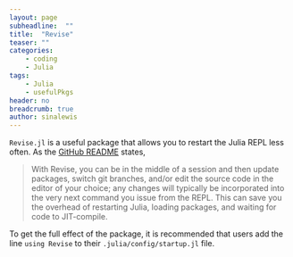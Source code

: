 ```yaml
---
layout: page
subheadline:  ""
title:  "Revise"
teaser: ""
categories:
    - coding
    - Julia
tags:
    - Julia
    - usefulPkgs
header: no
breadcrumb: true
author: sinalewis
---
```


`Revise.jl` is a useful package that allows you to restart the Julia REPL less often. As the [GitHub README](https://github.com/timholy/Revise.jl) states,

> With Revise, you can be in the middle of a session and then update packages, switch git branches, and/or edit the source code in the editor of your choice; any changes will typically be incorporated into the very next command you issue from the REPL. This can save you the overhead of restarting Julia, loading packages, and waiting for code to JIT-compile.

To get the full effect of the package, it is recommended that users add the line `using Revise` to their `.julia/config/startup.jl` file. 